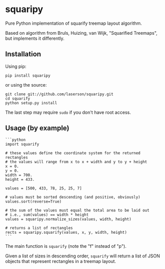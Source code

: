 squaripy
========

Pure Python implementation of squarify treemap layout algorithm.

Based on algorithm from Bruls, Huizing, van Wijk, "Squarified Treemaps", but
implements it differently.


Installation
------------

Using pip:

    pip install squaripy

or using the source:

    git clone git://github.com/laserson/squaripy.git
    cd squarify
    python setup.py install

The last step may require `sudo` if you don't have root access.


Usage (by example)
------------------

    ```python
    import squarify
    
    # these values define the coordinate system for the returned rectangles
    # the values will range from x to x + width and y to y + height
    x = 0.
    y = 0.
    width = 700.
    height = 433.
    
    values = [500, 433, 78, 25, 25, 7]
    
    # values must be sorted descending (and positive, obviously)
    values.sort(reverse=True)
    
    # the sum of the values must equal the total area to be laid out
    # i.e., sum(values) == width * height
    values = squaripy.normalize_sizes(values, width, height)
    
    # returns a list of rectangles
    rects = squaripy.squarify(values, x, y, width, height)
    ```

The main function is `squarify` (note the "f" instead of "p").

Given a list of sizes in descending order, `squarify` will return a list of JSON
objects that represent rectangles in a treemap layout.
